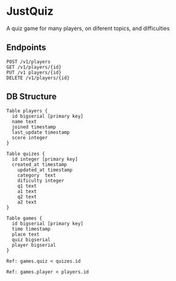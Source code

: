 # JustQuiz
A quiz game for many players, on diferent topics, and difficulties

## Endpoints
```
POST /v1/players
GET /v1/players/{id}
PUT /v1 players/{id}
DELETE /v1/players/{id}
```

## DB Structure
```
Table players {
  id bigserial [primary key]
  name text
  joined timestamp
  last_update timestamp
  score integer
}

Table quizes {
  id integer [primary key]
  created_at timestamp
	updated_at timestamp
	category  text
	dificulty integer
	q1 text
	a1 text
	q2 text
	a2 text
}

Table games {
  id bigserial [primary key]
  time timestamp
  place text
  quiz bigserial
  player bigserial
}

Ref: games.quiz < quizes.id

Ref: games.player < players.id
```
